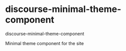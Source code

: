 # discourse-minimal-theme-component
discourse-minimal-theme-component


Minimal theme component for the site

